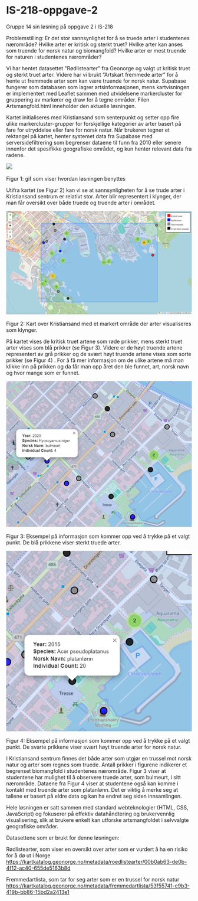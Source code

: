 # IS-218-oppgave-2
Gruppe 14 sin løsning på oppgave 2 i IS-218

Problemstilling: Er det stor sannsynlighet for å se truede arter i studentenes nærområde? Hvilke arter er kritisk og sterkt truet? Hvilke arter kan anses som truende for norsk natur og biomangfold?  Hvilke arter er mest truende for naturen i studentenes nærområder?


Vi har hentet datasettet "Rødlistearter" fra Geonorge og valgt ut kritisk truet og sterkt truet arter. Videre har vi brukt “Artskart fremmede arter” for å hente ut fremmede arter som kan være truende for norsk natur. Supabase fungerer som databasen som lagrer artsinformasjonen, mens kartvisningen er implementert med Leaflet sammen med utvidelsene markercluster for gruppering av markører og draw for å tegne områder. Filen Artsmangfold.html inneholder den aktuelle løsningen.

Kartet initialiseres med Kristiansand som senterpunkt og setter opp fire ulike markercluster-grupper for forskjellige kategorier av arter basert på fare for utryddelse eller fare for norsk natur. Når brukeren tegner et rektangel på kartet, henter systemet data fra Supabase med serversidefiltrering som begrenser dataene til funn fra 2010 eller senere innenfor det spesifikke geografiske området, og kun henter relevant data fra radene.

![](Video.gif)

Figur 1: gif som viser hvordan løsningen benyttes

Utifra kartet (se Figur 2) kan vi se at sannsynligheten for å se trude arter i Kristiansand sentrum er relativt stor. Arter blir representert i klynger, der man får oversikt over både truede og truende arter i området.


![](Bilde1.png)

Figur 2: Kart over Kristiansand med et markert område der arter visualiseres som klynger. 

På kartet vises de kritisk truet artene som røde prikker, mens sterkt truet arter vises som blå prikker (se Figur 3). Videre er de høyt truende artene representert av grå prikker og de svært høyt truende artene vises som sorte prikker (se Figur 4) . For å få mer informasjon om de ulike artene må man klikke inn på prikken og da får man opp året den ble funnet, art, norsk navn og hvor mange som er funnet. 

![](Bilde2.png)

Figur 3: Eksempel på informasjon som kommer opp ved å trykke på et valgt punkt. De blå prikkene viser sterkt truede arter.

![](Bilde3.png)

Figur 4: Eksempel på informasjon som kommer opp ved å trykke på et valgt punkt. De svarte prikkene viser svært høyt truende arter for norsk natur.

I Kristiansand sentrum finnes det både arter som utgjør en trussel mot norsk natur og arter som regnes som truede. Antall prikker i figurene indikerer et begrenset biomangfold i studentenes nærområde. Figur 3 viser at studentene har mulighet til å observere truede arter, som bulmeurt, i sitt nærområde. Dataene fra Figur 4 viser at studentene også kan komme i kontakt med truende arter som platanlønn. Det er viktig å merke seg at tallene er basert på eldre data og kan ha endret seg siden innsamlingen.

Hele løsningen er satt sammen med standard webteknologier (HTML, CSS, JavaScript) og fokuserer på effektiv datahåndtering og brukervennlig visualisering, slik at brukere enkelt kan utforske artsmangfoldet i selvvalgte geografiske områder.



Datasettene som er brukt for denne løsningen:

Rødlistearter, som viser en oversikt over arter som er vurdert å ha en risiko for å dø ut i Norge
https://kartkatalog.geonorge.no/metadata/roedlistearter/00b0ab63-de0b-4f12-ac40-655de5163b8d 

Fremmedartlista, som tar for seg arter som er en trussel for norsk natur
https://kartkatalog.geonorge.no/metadata/fremmedartlista/53f55741-c9b3-419b-bb86-15bd2a2413e1
